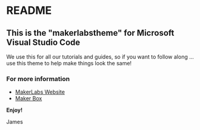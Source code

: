 # README
## This is the "makerlabstheme" for Microsoft Visual Studio Code

We use this for all our tutorials and guides, so if you want to follow along ... use this theme to help make things look the same!

### For more information
* [MakerLabs Website](http://makerlabs.org.uk)
* [Maker Box](https://makerlabs.org.uk/box)

**Enjoy!**

James
